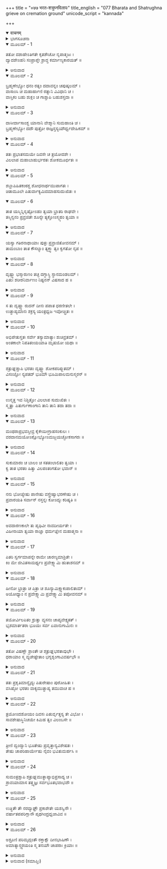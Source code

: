 +++
title = "०७७ भरत-शत्रुघ्नविलापः"
title_english = "077 Bharata and Shatrughna grieve on cremation ground"
unicode_script = "kannada"

+++
<details open><summary>वाचनम्</summary>

<div class="audioEmbed"  caption="श्रीराम-हरिसीताराममूर्ति-घनपाठिभ्यां वचनम्" src="https://archive.org/download/Ramayana-recitation-Sriram-harisItArAmamUrti-Ghanapaati-v2/Kanda_2/Kanda_2_AYK-077-Bharatha_Shatrugna_Vilapaha.mp3"></div>
</details>



<details><summary>ಭಾಗಸೂಚನಾ</summary>

ಭರತನು ತಂದೆಯ ಶ್ರಾದ್ಧಕರ್ಮದಲ್ಲಿ ಬ್ರಾಹ್ಮಣರಿಗೆ ಧನ-ಕನಕ ವಸ್ತುಗಳನ್ನು ದಾನ ಮಾಡಿದುದು, ಹದಿಮೂರನೆಯ ದಿವಸ ಅಸ್ಥಿಸಂಚಯನದ ಕರ್ಮವನ್ನು ಮಾಡಲು ಹೋದ ಭರತ-ಶತ್ರುಘ್ನರು ಚಿತಾಭೂಮಿಯಲ್ಲಿ ವಿಲಪಿಸಿದುದು, ವಸಿಷ್ಠರು ಮತ್ತು ಮಂತ್ರಿಗಳೂ ಸಮಾಧಾನಗೊಳಿಸಿದುದು
</details>

<details open><summary>ಮೂಲಮ್ - 1</summary>

ತತೋ ದಶಾಹೇಽತಿಗತೇ ಕೃತಶೌಚೋ ನೃಪಾತ್ಮಜಃ ।  
ದ್ವಾದಶೇಽಹನಿ ಸಂಪ್ರಾಪ್ತೇ ಶ್ರಾದ್ಧ ಕರ್ಮಾಣ್ಯಕಾರಯತ್ ॥
</details>

<details><summary>ಅನುವಾದ</summary>

ಹತ್ತು ದಿನಗಳು ಕಳೆದ ಬಳಿಕ ಹನ್ನೊಂದನೆಯ ದಿನ ಭರತನು ಸೂತಕವನ್ನು ಕಳೆದುಕೊಂಡು ಹನ್ನೆರಡನೆಯ ದಿವಸ ಸಪಿಂಡೀಕರಣ ಶ್ರಾದ್ಧಕರ್ಮವನ್ನು ಯಥಾವಿಧಿಯಾಗಿ ಮಾಡಿದನು.॥1॥
</details>

<details open><summary>ಮೂಲಮ್ - 2</summary>

ಬ್ರಹ್ಮಣೇಭ್ಯೋ ಧನಂ ರತ್ನಂ ದದಾವನ್ನಂ ಚಪುಷ್ಕಲಮ್ ।  
ವಾಸಾಂಸಿ ಚ ಮಹಾರ್ಹಾಣಿ ರತ್ನಾನಿ ವಿವಿಧಾನಿ ಚ ।  
ವಾಸ್ತಿಕಂ ಬಹು ಶುಕ್ಲಂ ಚ ಗಾಶ್ಚಾಪಿ ಬಹುಶಸ್ತದಾ ॥
</details>

<details><summary>ಅನುವಾದ</summary>

ಅದರಲ್ಲಿ ಭರತನು ಬ್ರಾಹ್ಮಣರಿಗೆ ಧನ, ರತ್ನ, ಸಾಕಷ್ಟು ಅನ್ನ, ಅಮೂಲ್ಯವಸ್ತ್ರಗಳು, ನಾನಾ ರೀತಿಯ ರತ್ನಗಳನ್ನು ಆಡುಗಳನ್ನು, ಹೇರಳವಾದ ಬೆಳ್ಳಿಯನ್ನು, ಅನೇಕ ಗೋವುಗಳನ್ನು ದಾನ ಮಾಡಿದನು.॥2॥
</details>

<details open><summary>ಮೂಲಮ್ - 3</summary>

ದಾಸೀರ್ದಾಸಾಂಶ್ಚ ಯಾನಾನಿ ವೇಶ್ಮಾನಿ ಸುಮಹಾಂತಿ ಚ ।  
ಬ್ರಹ್ಮಣೇಭ್ಯೋ ದದೌ ಪುತ್ರೋ ರಾಜ್ಞಸ್ತಸ್ಯಯೌರ್ಧ್ವದೇಹಿಕಮ್ ॥
</details>

<details><summary>ಅನುವಾದ</summary>

ರಾಜಪುತ್ರ ಭರತನು ರಾಜನ ಪಾರಲೌಕಿಕ ಹಿತಕ್ಕಾಗಿ ಅನೇಕ ದಾಸ, ದಾಸಿಯರನ್ನು, ವಾಹನಗಳನ್ನು, ದೊಡ್ಡ-ದೊಡ್ಡ ಮನೆಗಳನ್ನು ಬ್ರಾಹ್ಮಣರಿಗೆ ದಾನವಾಗಿ ಕೊಟ್ಟನು.॥3॥
</details>

<details open><summary>ಮೂಲಮ್ - 4</summary>

ತತಃ ಪ್ರಭಾತಸಮಯೇ ದಿವಸೇ ಚ ತ್ರಯೋದಶೇ ।  
ವಿಲಲಾಪ ಮಹಾಬಾಹುರ್ಭರತಃ ಶೋಕಮೂರ್ಛಿತಃ ॥
</details>

<details><summary>ಅನುವಾದ</summary>

ಅನಂತರ ಹದಿಮೂರನೆಯ ದಿವಸ ಪ್ರಾತಃಕಾಲ ಮಹಾಬಾಹು ಭರತನು ಶೋಕದಿಂದ ಮೂರ್ಛಿತನಾಗಿ ವಿಲಾಪ ಮಾಡತೊಡಗಿದನು.॥4॥
</details>

<details open><summary>ಮೂಲಮ್ - 5</summary>

ಶಬ್ದಾಪಿಹಿತಕಂಠಶ್ಚ ಶೋಧನಾರ್ಥಮುಪಾಗತಃ ।  
ಚಿತಾಮೂಲೇ ಪಿತುರ್ವಾಕ್ಯಮಿದಮಾಹಸುದುಃಖಿತಃ ॥
</details>

<details open><summary>ಮೂಲಮ್ - 6</summary>

ತಾತ ಯಸ್ಮಿನ್ನಿಸೃಷ್ಟೋಽಹಂ ತ್ವಯಾ ಭ್ರಾತರಿ ರಾಘವೇ ।  
ತಸ್ಮಿನ್ವನಂ ಪ್ರವ್ರಜಿತೇ ಶೂನ್ಯೇ ತ್ಯಕ್ತೋಽಸ್ಮ್ಯಹಂ ತ್ವಯಾ ॥
</details>

<details><summary>ಅನುವಾದ</summary>

ಆಗ ಅಳುವುದರಿಂದ ಅವನ ಗಂಟಲು ಕಟ್ಟಿಹೋಗಿತ್ತು, ಅವನು ತಂದೆಯ ಚಿತಾಸ್ಥಾನಕ್ಕೆ ಅಸ್ಥಿ ಸಂಚಯನಕ್ಕಾಗಿ ಬಂದಿದ್ದನು ಹಾಗೂ ಅತ್ಯಂತ ದುಃಖಿತನಾಗಿ ಹೀಗೆ ಹೇಳಿದನು-ಅಪ್ಪಾ! ನೀವು ನನ್ನನ್ನು ಅಣ್ಣನಾದ ಶ್ರೀರಘುನಾಥನ ಕೈಗೆ ಒಪ್ಪಿಸಿದ್ದೀರಿ, ಅವನು ಕಾಡಿಗೆ ಹೋದದ್ದರಿಂದ ನೀವು ನನ್ನನ್ನು ಬರಿದಾಗಿಸಿಯೇ ಬಿಟ್ಟುಬಿಟ್ಟಿರಿ. (ಈಗ ನನಗೆ ಯಾವ ಆಸರೆಯೂ ಇಲ್ಲ.॥5-6॥
</details>

<details open><summary>ಮೂಲಮ್ - 7</summary>

ಯಸ್ಯಾ ಗತಿರನಾಥಾಯಾಃ ಪುತ್ರಃ ಪ್ರವ್ರಾಜಿತೋವನಮ್ ।  
ತಾಮಂಬಾಂ ತಾತ ಕೌಸಲ್ಯಾಂ ತ್ಯಕ್ತ್ವಾ ತ್ವಂ ಕ್ವಗತೋ ನೃಪ ॥
</details>

<details><summary>ಅನುವಾದ</summary>

ಅಪ್ಪಾ! ಅನಾಥಳಾದ ಕೌಸಲ್ಯೆಯ ಏಕಮಾತ್ರ ಆಧಾರ ಪುತ್ರನನ್ನು ನೀವು ವನಕ್ಕೆ ಕಳಿಸಿದಿರಿ. ಆ ದೇವಿಯನ್ನು ಬಿಟ್ಟು ನೀವು ಎಲ್ಲಿಗೆ ಹೊರಟು ಹೋದಿರಿ.॥7॥
</details>

<details open><summary>ಮೂಲಮ್ - 8</summary>

ದೃಷ್ಟ್ವಾ ಭಸ್ಮಾರುಣಂ ತಚ್ಛ ದಗ್ಧಾಸ್ಥಿ ಸ್ಥಾನಮಂಡಲಮ್ ।  
ಪಿತುಃ ಶರೀರನಿರ್ವಾಣಂ ನಿಷ್ಟನನ್ ವಿಷಸಾದ ಹ ॥
</details>

<details><summary>ಅನುವಾದ</summary>

ತಂದೆಯ ಚಿತೆಯ ಸ್ಥಾನವು ಭಸ್ಮದಿಂದ ತುಂಬಿದ್ದು, ಅತ್ಯಂತ ದಾಹದ ಕಾರಣ ಕೆಂಪಾಗಿ ಕಂಡುಬರುತ್ತಿತ್ತು. ಅಲ್ಲಿ ತಂದೆಯ ಸುಟ್ಟ ಅಸ್ಥಿಗಳು ಚೆಲ್ಲಿಹೋಗಿದ್ದವು. ತಂದೆಯ ಶರೀರದ ನಿರ್ವಾಹ ಸ್ಥಾನವನ್ನು ನೋಡಿ ಭರತನು ಅತ್ಯಂತ ವಿಲಾಪ ಮಾಡುತ್ತಾ ಶೋಕದಲ್ಲಿ ಮುಳುಗಿದನು.॥8॥
</details>

<details open><summary>ಮೂಲಮ್ - 9</summary>

ಸ ತು ದೃಷ್ಟ್ವಾ ರುದನ್ ದೀನಃ ಪಪಾತ ಧರಣೀತಲೇ ।  
ಉತ್ಥಾಪ್ಯಮಾನಃ ಶಕ್ರಸ್ಯ ಯಂತ್ರಧ್ವಜ ಇವೋಚ್ಛ್ರಿತಃ ॥
</details>

<details><summary>ಅನುವಾದ</summary>

ಆ ಸ್ಥಾನವನ್ನು ನೋಡುತ್ತಲೇ ದೀನಭಾವದಿಂದ ಅಳುತ್ತಾ ಇಂದ್ರನ ಯಂತ್ರಬದ್ಧ ಎತ್ತರವಾದ ಧ್ವಜವು ನಿಲ್ಲಿಸುವಾಗ ಜಾರಿ ಕೆಳಗೆ ಬೀಳುವಂತೆ ನೆಲಕ್ಕೆ ಕುಸಿದು ಬಿದ್ದನು.॥9॥
</details>

<details open><summary>ಮೂಲಮ್ - 10</summary>

ಅಭಿಪೇತುಸ್ತತಃ ಸರ್ವೇ ತಸ್ಯಾಮಾತ್ಯಾಃ ಶುಚಿವ್ರತಮ್ ।  
ಅಂತಕಾಲೇ ನಿಪತಿತಂಯಯಾತಿ ಮೃಷಯೋ ಯಥಾ ॥
</details>

<details><summary>ಅನುವಾದ</summary>

ಪುಣ್ಯವು ಮುಗಿದಾಗ ಸ್ವರ್ಗದಿಂದ ಪತನಗೊಂಡ ರಾಜಾ ಯಯಾತಿಯ ಬಳಿಗೆ ಅಷ್ಟಕ ಆದಿ ರಾಜರ್ಷಿಗಳು ಬಂದಿರುವಂತೆ, ಪವಿತ್ರ ವ್ರತವುಳ್ಳ ಭರತನ ಬಳಿಗೆ ಅವನ ಎಲ್ಲ ಮಂತ್ರಿಗಳು ಬಂದು ತಲುಪಿದರು.॥10॥
</details>

<details open><summary>ಮೂಲಮ್ - 11</summary>

ಶತ್ರುಘ್ನಶ್ಚಾಪಿ ಭರತಂ ದೃಷ್ಟ್ವಾ ಶೋಕಪರಿಪ್ಲುತಮ್ ।  
ವಿಸಂಜ್ಞೋ ನ್ಯಪತದ್ ಭೂಮೌ ಭೂಮಿಪಾಲಮನುಸ್ಮರನ್ ॥
</details>

<details><summary>ಅನುವಾದ</summary>

ಭರತನು ಶೋಕದಲ್ಲಿ ಮುಳುಗಿರುವುದನ್ನು ನೋಡಿ ಶತ್ರುಘ್ನನೂ ತಂದೆ ಮಹಾರಾಜರನ್ನು ಪದೇ-ಪದೇ ನೆನೆಯುತ್ತಾ ಎಚ್ಚರ ತಪ್ಪಿ ನೆಲಕ್ಕೆ ಕುಸಿದನು.॥11॥
</details>

<details open><summary>ಮೂಲಮ್ - 12</summary>

ಉನ್ಮತ್ತ ಇವ ನಿಶ್ಚಿತ್ತೋ ವಿಲಲಾಪ ಸುದುಃಖಿತಃ ।  
ಸ್ಮೃತ್ವಾ ಪಿತುರ್ಗುಣಾಂಗಾನಿ ತಾನಿ ತಾನಿ ತದಾ ತದಾ ॥
</details>

<details><summary>ಅನುವಾದ</summary>

ಅವನು ತಂದೆಯ ಲಾಲನೆ-ಪಾಲನೆಯನ್ನು ನೆನೆದು-ನೆನೆದು ಅತ್ಯಂತ ದುಃಖಿತನಾಗಿ ಉನ್ಮತ್ತನಂತೆ ನಿಶ್ಚೇಷ್ಟಿತನಂತಾಗಿ ವಿಲಪಿಸುತ್ತಿದ್ದನು.॥12॥
</details>

<details open><summary>ಮೂಲಮ್ - 13</summary>

ಮಂಥರಾಪ್ರಭವಸ್ತೀವ್ರ ಕೈಕೇಯೀಗ್ರಾಹಸಂಕುಲಃ ।  
ವರದಾನಮಯೋಽಕ್ಷೋಭ್ಯೋಽಮಜ್ಜಯಚ್ಛೋಕಸಾಗರಃ ॥
</details>

<details><summary>ಅನುವಾದ</summary>

ಅಯ್ಯೋ! ಮಂಥರೆಯಿಂದ ಯಾವುದು ಪ್ರಕಟವಾಯಿತೋ, ಕೈಕೆಯಿರೂಪಿ ಮೊಸಳೆಯಿಂದ ವ್ಯಾಪ್ತವಾದ, ಯಾವ ರೀತಿಯಿಂದಲೂ ಅಳಿಸಲಾಗದ, ಆ ವರದಾನರೂಪೀ ಉಗ್ರಶೋಕ ಸಮುದ್ರದಲ್ಲಿ ನಾವೆಲ್ಲರೂ ಮುಳುಗಿಹೋಗಿದ್ದೇವೆ.॥13॥
</details>

<details open><summary>ಮೂಲಮ್ - 14</summary>

ಸುಕುಮಾರಂ ಚ ಬಾಲಂ ಚ ಸತತಂಲಾಲಿತಂ ತ್ವಯಾ ।  
ಕ್ವ ತಾತ ಭರತಂ ಹಿತ್ವಾ ವಿಲಪಂತಂಗತೋ ಭವಾನ್ ॥
</details>

<details><summary>ಅನುವಾದ</summary>

ಅಪ್ಪಾ! ನೀವು ಸದಾ ಮುದ್ದಿಸುತ್ತಿದ್ದ, ಸುಕುಮಾರ, ಬಾಲಕ ನಾಗಿದ್ದು, ಅಳುತ್ತಾ ಇರುವ ಭರತನನ್ನು ಬಿಟ್ಟು ನೀವು ಎಲ್ಲಿಗೆ ಹೊರಟು ಹೋದಿರಿ.॥14॥
</details>

<details open><summary>ಮೂಲಮ್ - 15</summary>

ನನು ಭೋಜ್ಯೇಷು ಪಾನೇಷು ವಸ್ತ್ರೇಷ್ವಾಭರಣೇಷು ಚ ।  
ಪ್ರವಾರಯತಿ ಸರ್ವಾನ್ ನಸ್ತನ್ನಃ ಕೋಽದ್ಯಃ ಕರಿಷ್ಯತಿ ॥
</details>

<details><summary>ಅನುವಾದ</summary>

ಭೋಜನ, ಪಾನೀಯ, ವಸ್ತ್ರ, ಆಭೂಷಣ ಇವೆಲ್ಲವನ್ನು ಹೆಚ್ಚಿನ ಸಂಖ್ಯೆಯಲ್ಲಿ ಒಟ್ಟುಗೂಡಿಸಿ ಹಿಂದೆ ನಮ್ಮೆಲ್ಲರಿಗೆ ತನ್ನ ರುಚಿಗನುಸಾರ ಪಡೆಯಿರಿ ಎಂದು ಹೇಳುತ್ತಾ ಇರುತ್ತಿದ್ದಿರಿ. ಈಗ ಯಾರು ನಮಗಾಗಿ ಇಂತಹ ವ್ಯವಸ್ಥೆ ಮಾಡುವರು.॥15॥
</details>

<details open><summary>ಮೂಲಮ್ - 16</summary>

ಅವದಾರಣಕಾಲೇ ತು ಪೃಥಿವೀ ನಾವದೀರ್ಯತೇ ।  
ವಿಹೀನಾಯಾ ತ್ವಯಾ ರಾಜ್ಞಾ ಧರ್ಮಜ್ಞೇನ ಮಹಾತ್ಮನಾ ॥
</details>

<details><summary>ಅನುವಾದ</summary>

ನಿಮ್ಮಂತಹ ಧರ್ಮಜ್ಞ ಮಹಾತ್ಮಾ ರಾಜನಿಂದ ರಹಿತವಾದ ಈ ಭೂಮಿಯು ಇಬ್ಭಾಗವಾಗಬೇಕು. ಇಂತಹ ಬಿರಿಯುವ ಸಂದರ್ಭದಲ್ಲಿಯೂ ಇದು ಇಬ್ಭಾಗವಾಗದಿರುವುದು ಆಶ್ಚರ್ಯದ ಸಂಗತಿಯಾಗಿದೆ.॥16॥
</details>

<details open><summary>ಮೂಲಮ್ - 17</summary>

ಪಿತರಿ ಸ್ವರ್ಗಮಾಪನ್ನೇ ರಾಮೇ ಚಾರಣ್ಯಮಾಶ್ರಿತೇ ।  
ಕಿಂ ಮೇ ಜೀವಿತಸಾಮರ್ಥ್ಯಂ ಪ್ರವೇಕ್ಷ್ಯಾಮಿ ಹುತಾಶನಮ್ ॥
</details>

<details><summary>ಅನುವಾದ</summary>

ತಂದೆಯವರು ಸ್ವರ್ಗವಾಸಿಗಳಾದರು, ಶ್ರೀರಾಮನು ವನವಾಸಿಯಾದನು. ಈಗ ನನ್ನಲ್ಲಿ ಬದುಕುಳಿಯುವ ಶಕ್ತಿ ಏನಿದೆ? ಈಗಲಾದರೋ ನಾನು ಅಗ್ನಿಯಲ್ಲೇ ಪ್ರವೇಶಿಸುವೆನು.॥17॥
</details>

<details open><summary>ಮೂಲಮ್ - 18</summary>

ಹೀನೋ ಭ್ರಾತ್ರಾ ಚ ಪಿತ್ರಾ ಚ ಶೂನ್ಯಾಮಿಕ್ಷ್ವಾಕುಪಾಲಿತಾಮ್ ।  
ಅಯೋಧ್ಯಾಂ ನ ಪ್ರವೇಕ್ಷ್ಯಾಮಿ ಪ್ರವೇಕ್ಷ್ಯಾಮಿ ತಪೋವನಮ್ ॥
</details>

<details><summary>ಅನುವಾದ</summary>

ಅಣ್ಣ ಮತ್ತು ತಂದೆಯನ್ನು ಕಳಕೊಂಡ ನಾನು ಇಕ್ಷ್ವಾಕುವಂಶೀ ರಾಜರು ಆಳಿದ ಈ ಬರಿದಾದ ಅಯೋಧ್ಯೆಯನ್ನು ಪ್ರವೇಶಿಸುವುದಿಲ್ಲ; ತಪೋವನಕ್ಕೆ ಹೋರಟುಹೋಗುವೆನು.॥18॥
</details>

<details open><summary>ಮೂಲಮ್ - 19</summary>

ತಯೋರ್ವಿಲಪಿತಂ ಶ್ರುತ್ವಾ ವ್ಯಸನಂ ಚಾಪ್ಯವೇಕ್ಷ್ಯತತ್ ।  
ಭೃಶಮಾರ್ತತರಾ ಭೂಯಃ ಸರ್ವ ಏವಾನುಗಾಮಿನಃ ॥
</details>

<details><summary>ಅನುವಾದ</summary>

ಅವರಿಬ್ಬರ ವಿಲಾಪವನ್ನು ಕೇಳಿ, ಆ ಸಂಕಟವನ್ನು ನೋಡಿ ಸಮಸ್ತ ಅನುಚರ ಜನರು ಪುನಃ ಅತ್ಯಂತ ಶೋಕದಿಂದ ವ್ಯಾಕುಲರಾದರು.॥19॥
</details>

<details open><summary>ಮೂಲಮ್ - 20</summary>

ತತೋ ವಿಷಣ್ಣೌ ಶ್ರಾಂತೌ ಚ ಶತ್ರುಘ್ನಭರತಾವುಭೌ ।  
ಧರಾಯಾಂ ಸ್ಮ ವ್ಯಚೇಷ್ಟೇತಾಂ ಭಗ್ನಶೃಂಗಾವಿವರ್ಷಭೌ ॥
</details>

<details><summary>ಅನುವಾದ</summary>

ಆಗ ಭರತ-ಶತ್ರುಘ್ನರಿಬ್ಬರೂ ಸಹೋದರರು ವಿಷಾದಗ್ರಸ್ತ ಮತ್ತು ಬಳಲಿದವರಾಗಿ ಕೊಂಬುಗಳು ತುಂಡಾದ ಎತ್ತುಗಳಂತೆ ನೆಲದಲ್ಲಿ ಹೊರಳಾಡುತ್ತಿದ್ದರು.॥20॥
</details>

<details open><summary>ಮೂಲಮ್ - 21</summary>

ತತಃ ಪ್ರಕೃತಿಮಾನ್ವೈದ್ಯಃ ಪಿತುರೇಷಾಂ ಪುರೋಹಿತಃ ।  
ವಸಿಷ್ಠೋ ಭರತಂ ವಾಕ್ಯಮುತ್ಥಾಪ್ಯ ತಮುವಾಚ ಹ ॥
</details>

<details><summary>ಅನುವಾದ</summary>

ಅನಂತರ ದೈವೀ ಪ್ರಕೃತಿಯಿಂದ ಯುಕ್ತರೂ, ಸರ್ವಜ್ಞರೂ, ದಶರಥನಿಗೆ ಪುರೋಹಿತರೂ ಆದ ವಸಿಷ್ಠರು ಭರತನನ್ನು ಎಬ್ಬಿಸಿ ಅವನಲ್ಲಿ ಈ ಪ್ರಕಾರ ಹೇಳಿದರು.॥21॥
</details>

<details open><summary>ಮೂಲಮ್ - 22</summary>

ತ್ರಯೋಽದಶೋಯಂ ದಿವಸಃ ಪಿತುರ್ವೃತ್ತಸ್ಯ ತೇ ವಿಭೋ ।  
ಸಾವಶೇಷಾಸ್ಥಿನಿಚಯೇ ಕಿಮಿಹ ತ್ವಂ ವಿಲಂಬಸೇ ॥
</details>

<details><summary>ಅನುವಾದ</summary>

ಪ್ರಭುವೇ! ನಿನ್ನ ತಂದೆಯು ಮರಣಹೊಂದಿ ಇಂದಿಗೆ ಹದಿಮೂರು ದಿವಸಗಳಾದವು. ಈಗ ಅಸ್ಥಿಸಂಚಯನದ ಉಳಿದ ಕಾರ್ಯವನ್ನು ಮಾಡುವುದಕ್ಕೆ ಇಲ್ಲಿ ಏಕೆ ತಡಮಾಡುತ್ತಿರುವೆ.॥22॥
</details>

<details open><summary>ಮೂಲಮ್ - 23</summary>

ತ್ರೀಣಿ ದ್ವಂದ್ವಾನಿ ಭೂತೇಷು ಪ್ರವೃತ್ತಾನ್ಯವಿಶೇಷತಃ ।  
ತೇಷು ಚಾಪರಿಹಾರ್ಯೇಷು ನೈವಂ ಭವಿತುಮರ್ಹಸಿ ॥
</details>

<details><summary>ಅನುವಾದ</summary>

ಹಸಿವು-ಬಾಯಾರಿಕೆ, ಶೋಕ-ಮೋಹ, ಜರಾ-ಮೃತ್ಯು ಈ ಮೂರು ದ್ವಂದ್ವಗಳು ಎಲ್ಲ ಪ್ರಾಣಿಗಳಿಗೆ ಸಮಾನವಾಗಿ ಇವೆ. ಇವನ್ನು ತಡೆಯುವುದು ಸರ್ವಥಾ ಅಸಂಭವವಾಗಿದೆ. ಇಂತಹ ಸ್ಥಿತಿಯಲ್ಲಿ ನೀನು ಈ ರೀತಿ ಶೋಕಾಕುಲವಾಗಬಾರದು.॥23॥
</details>

<details open><summary>ಮೂಲಮ್ - 24</summary>

ಸುಮಂತ್ರಶ್ಚಾಪಿ ಶತ್ರುಘ್ನಮುತ್ಥಾಪ್ಯಾಭಿಪ್ರಸಾದ್ಯ ಚ ।  
ಶ್ರಾವಯಾಮಾಸ ತತ್ತ್ವಜ್ಞಃ ಸರ್ವಭೂತಭವಾಭವೌ ॥
</details>

<details><summary>ಅನುವಾದ</summary>

ತತ್ತ್ವಜ್ಞ ಸುಮಂತ್ರನೂ ಭರತನನ್ನು ಹಿಡಿದೆತ್ತಿ ಅವನ ಚಿತ್ತವನ್ನು ಶಾಂತಗೊಳಿಸಿದನು ಹಾಗೂ ಸಮಸ್ತ ಪ್ರಾಣಿಗಳ ಜನ್ಮ-ಮರಣದ ಅನಿವಾರ್ಯತೆಯ ಉಪದೇಶ ಮಾಡಿದನು.॥24॥
</details>

<details open><summary>ಮೂಲಮ್ - 25</summary>

ಉತ್ಥಿತೌ ತೌ ನರವ್ಯಾಘ್ರೌ ಪ್ರಕಾಶೇತೇ ಯಶಸ್ವಿನೌ ।  
ವರ್ಷಾತಪಪರಿಗ್ಲಾನೌ ಪೃಥಗಿಂದ್ರಧ್ವಜಾವಿವ ॥
</details>

<details><summary>ಅನುವಾದ</summary>

ಆಗ ಎದ್ದಿರುವ ಆ ಇಬ್ಬರು ಯಶಸ್ವೀ ನರಶ್ರೇಷ್ಠರು ಬಿಸಿಲು-ಮಳೆಯಿಂದ ಮಲಿನಗೊಂಡ ಎರಡು ಬೇರೆ-ಬೇರೆ ಇಂದ್ರ ಧ್ವಜರಂತೆ ಪ್ರಕಾಶಿಸುತ್ತಿದ್ದರು.॥25॥
</details>

<details open><summary>ಮೂಲಮ್ - 26</summary>

ಅಶ್ರೂಣಿ ಪರಿಮೃದ್ಗಂತೌ ರಕ್ತಾಕ್ಷೌ ದೀನಭಾಷಿಣೌ ।  
ಅಮಾತ್ಯಾಸ್ತ್ವರಯಂತಿ ಸ್ಮ ತನಯೌ ಚಾಪರಾಃ ಕ್ರಿಯಾಃ ॥
</details>

<details><summary>ಅನುವಾದ</summary>

ಅವರು ಕಂಬನಿ ಒರೆಸಿಕೊಳ್ಳುತ್ತಾ ದೀನತೆಯಿಂದ ಮಾತನಾಡುತ್ತಿದ್ದರು. ಅವರಿಬ್ಬರ ಕಣ್ಣುಗಳು ಕೆಂಪಗಾಗಿದ್ದವು. ಮಂತ್ರಿಗಳು ಅವರಿಬ್ಬರೂ ರಾಜಕುಮಾರರನ್ನು ಬೇರೆ-ಬೇರೆ ಕ್ರಿಯೆಗಳನ್ನು ಬೇಗ ಮಾಡುವಂತೆ ಪ್ರೇರೇಪಿಸುತ್ತಿದ್ದರು.॥26॥
</details>

<details><summary>ಅನುವಾದ (ಸಮಾಪ್ತಿಃ)</summary>

ಶ್ರೀವಾಲ್ಮೀಕಿ ವಿರಚಿತ ಆರ್ಷರಾಮಾಯಣ ಆದಿಕಾವ್ಯದ ಅಯೋಧ್ಯಾಕಾಂಡದಲ್ಲಿ ಎಪ್ಪತ್ತೇಳನೆಯ ಸರ್ಗ ಪೂರ್ಣವಾಯಿತು ॥77॥
</details>
